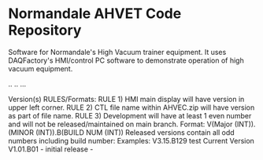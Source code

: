 # Normandale AHVET Code Repository

Software for Normandale's High Vacuum trainer equipment.  It uses DAQFactory's HMI/control PC software to demonstrate operation of high vacuum equipment.

..
..
...

Version(s) RULES/Formats:
RULE 1) HMI main display will have version in upper left corner.
RULE 2) CTL file name within AHVEC.zip will have version as part of file name.
RULE 3) Development will have at least 1 even number and will not be released/maintained on main branch.
Format: V(Major (INT)).(MINOR (INT)).B(BUILD NUM (INT))
Released versions contain all odd numbers including build number:
Examples: V3.15.B129
test
Current Version
V1.01.B01 - initial release - 

